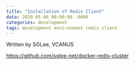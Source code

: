 ```yaml
---
title: "Installation of Redis Client"
data: 2020-05-06 00:00:00 -0000
categories: development 
tags: development environment redis client
---
```


Written by SGLee, VCANUS

https://github.com/sglee-net/docker-redis-cluster

